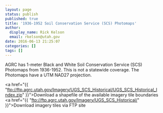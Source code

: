 ```yaml
---
layout: page
status: publish
published: true
title: '1936-1952 Soil Conservation Service (SCS) Photomaps'
author:
  display_name: Rick Kelson
  email: rkelson@utah.gov
date: 2016-06-13 21:25:07
categories: []
tags: []
---
```


AGRC has 1-meter Black and White Soil Conservation Service (SCS) Photomaps from 1936-1952. This is not a statewide coverage. The Photomaps have a UTM NAD27 projection.

<span><i class="fa fa-download"></i> <a href="{{ "ftp://ftp.agrc.utah.gov/Imagery/UGS_SCS_Historical/UGS_SCS_Historical_Index.zip" }}">Download a shapefile of the available imagery tile boundaries</a></span><br />
<span><i class="fa fa-download"></i> <a href="{{ "ftp://ftp.agrc.utah.gov/Imagery/UGS_SCS_Historical/" }}">Download imagery tiles via FTP site</a></span><br />
